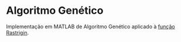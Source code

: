 # Algoritmo Genético  
Implementação em MATLAB de Algoritmo Genético aplicado à [função Rastrigin](https://en.wikipedia.org/wiki/Rastrigin_function).
